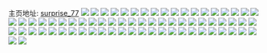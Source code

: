 主页地址: [surprise_77](https://weibo.com/u/1770881763) 
![](https://wx4.sinaimg.cn/mw2000/698d82e3ly1h9qdnwq01rj22eq1lub29.jpg) 
![](https://wx4.sinaimg.cn/mw2000/698d82e3ly1h9qdnuszqpj21bu0u0ah6.jpg) 
![](https://wx4.sinaimg.cn/mw2000/698d82e3ly1h9qdnv1oxwj218y0u0467.jpg) 
![](https://wx4.sinaimg.cn/mw2000/698d82e3ly1h9qdnw0ur7j22c03401kz.jpg) 
![](https://wx4.sinaimg.cn/mw2000/698d82e3ly1h9qdnxtpp5j21ao1rwnc3.jpg) 
![](https://wx4.sinaimg.cn/mw2000/698d82e3ly1h9qdnx6bmij22gw1nakgz.jpg) 
![](https://wx4.sinaimg.cn/mw2000/698d82e3ly1h9qdnxkmvyj218y0u0q9y.jpg) 
![](https://wx4.sinaimg.cn/mw2000/698d82e3ly1h9qdnyp3uyj20m410qtgb.jpg) 
![](https://wx4.sinaimg.cn/mw2000/698d82e3ly1h9qdny7uwaj21bd1jl1f4.jpg) 
![](https://wx4.sinaimg.cn/mw2000/698d82e3ly1h8vhltacx7j21ho1zke82.jpg) 
![](https://wx4.sinaimg.cn/mw2000/698d82e3ly1h8vhltuaewj20yg1cqk0f.jpg) 
![](https://wx4.sinaimg.cn/mw2000/698d82e3ly1h8vhlqqpxgj21ho1zkb2a.jpg) 
![](https://wx4.sinaimg.cn/mw2000/698d82e3ly1h5lpjufi8ej21r51batlv.jpg) 
![](https://wx4.sinaimg.cn/mw2000/698d82e3ly1h5lpjutgxsj21vc1ei1cq.jpg) 
![](https://wx4.sinaimg.cn/mw2000/698d82e3ly1h5lpjvalplj20yi1k9tqr.jpg) 
![](https://wx4.sinaimg.cn/mw2000/698d82e3ly1h5lpju0vezj22582mhqv5.jpg) 
![](https://wx4.sinaimg.cn/mw2000/698d82e3ly1h5lpjpe3z4j22c0340qv9.jpg) 
![](https://wx4.sinaimg.cn/mw2000/698d82e3ly1h5lpjt5qhgj23402c01l0.jpg) 
![](https://wx4.sinaimg.cn/mw2000/698d82e3ly1h5lpjfng11j21za2wy1ky.jpg) 
![](https://wx4.sinaimg.cn/mw2000/698d82e3ly1h5lpjkhq9pj21zk1hoqv5.jpg) 
![](https://wx4.sinaimg.cn/mw2000/698d82e3ly1h5lpjqcdkzj21rd2d8kjb.jpg) 
![](https://wx4.sinaimg.cn/mw2000/698d82e3ly1h5lpjbsrglj22vg1yhkjm.jpg) 
![](https://wx4.sinaimg.cn/mw2000/698d82e3ly1h5lpjdk28aj20xb1lsqmu.jpg) 
![](https://wx4.sinaimg.cn/mw2000/698d82e3ly1h5lpjcsj8pj21f41ve1kx.jpg) 
![](https://wx4.sinaimg.cn/mw2000/698d82e3ly1h5lpjhpt8vj21ho1zk4qp.jpg) 
![](https://wx4.sinaimg.cn/mw2000/698d82e3ly1h5lpjyum2nj21xn2tvkjm.jpg) 
![](https://wx4.sinaimg.cn/mw2000/698d82e3ly1h5lpp3w0knj22c03401kz.jpg) 
![](https://wx4.sinaimg.cn/mw2000/698d82e3gy1h5esuc9zx4j20u011n10s.jpg) 
![](https://wx4.sinaimg.cn/mw2000/698d82e3gy1h5estzve9kj20u01buaif.jpg) 
![](https://wx4.sinaimg.cn/mw2000/698d82e3gy1h5esuf2hn7j21400u0dqt.jpg) 
![](https://wx4.sinaimg.cn/mw2000/698d82e3gy1h5esu5hr0dj20u0140ws6.jpg) 
![](https://wx4.sinaimg.cn/mw2000/698d82e3gy1h5estuftqbj211e0u0dpk.jpg) 
![](https://wx4.sinaimg.cn/mw2000/698d82e3gy1h5esu3a7ugj20u013hag3.jpg) 
![](https://wx4.sinaimg.cn/mw2000/698d82e3gy1h5esu8fjt8j214g0u0ned.jpg) 
![](https://wx4.sinaimg.cn/mw2000/698d82e3gy1h5esu9wwquj21330u0wl4.jpg) 
![](https://wx4.sinaimg.cn/mw2000/698d82e3gy1h5esugg7xgj20u00unqbh.jpg) 
![](https://wx4.sinaimg.cn/mw2000/698d82e3gy1h5esty488pj20u013tk3b.jpg) 
![](https://wx4.sinaimg.cn/mw2000/698d82e3gy1h5esu1nqz0j21400u04ak.jpg) 
![](https://wx4.sinaimg.cn/mw2000/698d82e3gy1h5estwje9bj20u013wdtu.jpg) 
![](https://wx4.sinaimg.cn/mw2000/698d82e3gy1h5e9cyat5cj20u013i16s.jpg) 
![](https://wx4.sinaimg.cn/mw2000/698d82e3gy1h5e9cj4pswj21400u01az.jpg) 
![](https://wx4.sinaimg.cn/mw2000/698d82e3gy1h5e9c6nhmyj20u0140n9e.jpg) 
![](https://wx4.sinaimg.cn/mw2000/698d82e3gy1h5e9clgpgoj20u0140qap.jpg) 
![](https://wx4.sinaimg.cn/mw2000/698d82e3gy1h5e9bzs761j20u00u4dn4.jpg) 
![](https://wx4.sinaimg.cn/mw2000/698d82e3gy1h5e9cqrx80j20u01sywo3.jpg) 
![](https://wx4.sinaimg.cn/mw2000/698d82e3gy1h5e9bj7yitj20u01404a1.jpg) 
![](https://wx4.sinaimg.cn/mw2000/698d82e3gy1h5e9bppkhlj20u015zn9i.jpg) 
![](https://wx4.sinaimg.cn/mw2000/698d82e3gy1h5e9bt4nzej20u018gq7k.jpg) 
![](https://wx4.sinaimg.cn/mw2000/698d82e3gy1h5dnatg1cqj20yi1g9k71.jpg) 
![](https://wx4.sinaimg.cn/mw2000/698d82e3gy1h5dnazb46ij22912q3b2b.jpg) 
![](https://wx4.sinaimg.cn/mw2000/698d82e3gy1h5dnb61cpaj21ho1zke81.jpg) 
![](https://wx4.sinaimg.cn/mw2000/698d82e3gy1h5dnba15grj22802xxb2b.jpg) 
![](https://wx4.sinaimg.cn/mw2000/698d82e3gy1h5dnb42x4aj21ho1zke81.jpg) 
![](https://wx4.sinaimg.cn/mw2000/698d82e3gy1h5dnaqkzfwj20u01h6ncp.jpg) 
![](https://wx4.sinaimg.cn/mw2000/698d82e3gy1h5dnen3jpoj21hc0u0dlv.jpg) 
![](https://wx4.sinaimg.cn/mw2000/698d82e3gy1h5dnepsw6tj20yi22o4lg.jpg) 
![](https://wx4.sinaimg.cn/mw2000/698d82e3gy1h5dnevyksaj22od340u0x.jpg) 
![](https://wx4.sinaimg.cn/mw2000/698d82e3gy1h5atqz5vhtj21zk1ca4qp.jpg) 
![](https://wx4.sinaimg.cn/mw2000/698d82e3gy1h5atsqfvdlj22oq1tzu0x.jpg) 
![](https://wx4.sinaimg.cn/mw2000/698d82e3gy1h5atr2x8jaj20yi0pa46o.jpg) 
![](https://wx4.sinaimg.cn/mw2000/698d82e3gy1h5atr72i9kj20yi0pck05.jpg) 
![](https://wx4.sinaimg.cn/mw2000/698d82e3gy1h5atr1rxhtj20yi0pltn8.jpg) 
![](https://wx4.sinaimg.cn/mw2000/698d82e3gy1h5atqswunaj210v0ssk4k.jpg) 
![](https://wx4.sinaimg.cn/mw2000/698d82e3gy1h5atrfbx62j20og0ky0z6.jpg) 
![](https://wx4.sinaimg.cn/mw2000/698d82e3gy1h5atrdnsckj20qa0mq47r.jpg) 
![](https://wx4.sinaimg.cn/mw2000/698d82e3gy1h5atr8gqhaj20xe0lxdr8.jpg) 
![](https://wx4.sinaimg.cn/mw2000/698d82e3gy1h59niey3qjj21ch1u5b29.jpg) 
![](https://wx4.sinaimg.cn/mw2000/698d82e3gy1h59nigx7lkj214y1pv1kx.jpg) 
![](https://wx4.sinaimg.cn/mw2000/698d82e3gy1h59nibu4uyj21341i91hh.jpg) 
![](https://wx4.sinaimg.cn/mw2000/698d82e3gy1h59niisslcj21da1zkhdt.jpg) 
